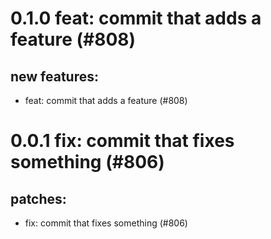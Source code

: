# 0.1.0 feat: commit that adds a feature (#808)

## new features:
* feat: commit that adds a feature (#808)

# 0.0.1 fix: commit that fixes something (#806)

## patches:
* fix: commit that fixes something (#806)

